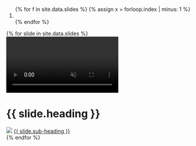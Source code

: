 <div id='carousel' class='carousel slide carousel-fade once contain' data-ride='carousel'>
  <ol class='carousel-indicators flex' id = 'indicate'>
    {% for f in site.data.slides %}
      {% assign x = forloop.index | minus: 1 %}
      <li data-target='#carousel' data-slide-to='{{ x }}' {% if x == 0 %} class='active' {% endif %}></li>
    {% endfor %}
  </ol>
  <div class='carousel-inner'>
    {% for slide in site.data.slides %}
      <div class="item {% if forloop.index == 1 %} {{'active'}}{% endif %}">
        <video autoplay loop muted>
          <source src = '{{site.baseurl}}/assets/video{{ forloop.index }}.mp4'>
        </video>
        <div class = 'shadow' tabindex = '1'>
          <div class = 'hold contain'>
            <div class = 'hold-center'>
              <h1>{{ slide.heading }}</h1>
              <img src="{{site.baseurl}}/assets/dl.svg"/>
              <span class = 'downs displace'>
                <a class = 'ui' href = '{{ site.baseurl }}/#ui'>
                  {{ slide.sub-heading }}
                  <i class="fa fa-arrow-circle-o-right" aria-hidden = 'true'></i>
                </a>
              </span>
            </div>
          </div>
        </div>
      </div>
    {% endfor %}
  </div>
</div>
